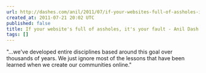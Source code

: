 ```yaml
---
url: http://dashes.com/anil/2011/07/if-your-websites-full-of-assholes-its-your-fault.html#
created_at: 2011-07-21 20:02 UTC
published: false
title: If your website's full of assholes, it's your fault - Anil Dash
tags: []
---
```


"...we've developed entire disciplines based around this goal over thousands of years. We just ignore most of the lessons that have been learned when we create our communities online."
